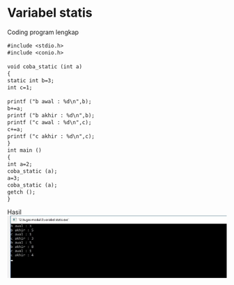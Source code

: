 # Variabel statis


Coding program lengkap

    #include <stdio.h>
    #include <conio.h>

    void coba_static (int a)
    {
    static int b=3;
    int c=1;

    printf ("b awal : %d\n",b);
    b+=a;
    printf ("b akhir : %d\n",b);
    printf ("c awal : %d\n",c);
    c+=a;
    printf ("c akhir : %d\n",c);
    }
    int main ()
    {
    int a=2;
    coba_static (a);
    a=3;
    coba_static (a);
    getch ();
    }




Hasil
![img](https://github.com/MUTIARAIZMI/Variabel-statis/blob/master/variabel%20statis.jpg?raw=true)
